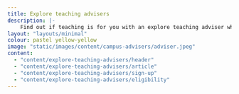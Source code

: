 ```yaml
---
title: Explore teaching advisers
description: |-
    Find out if teaching is for you with an explore teaching adviser who can help you discover what teaching is really like.
layout: "layouts/minimal"
colour: pastel yellow-yellow
image: "static/images/content/campus-advisers/adviser.jpeg"
content:
  - "content/explore-teaching-advisers/header"
  - "content/explore-teaching-advisers/article"
  - "content/explore-teaching-advisers/sign-up"
  - "content/explore-teaching-advisers/eligibility"
---
```

